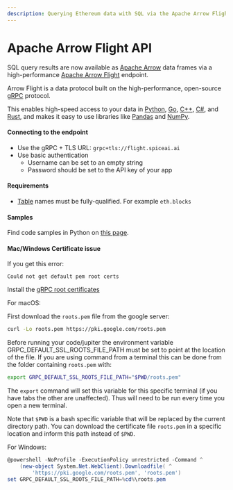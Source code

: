 ```yaml
---
description: Querying Ethereum data with SQL via the Apache Arrow Flight API
---
```


# Apache Arrow Flight API



SQL query results are now available as [Apache Arrow](https://arrow.apache.org) data frames via a high-performance [Apache Arrow Flight](https://arrow.apache.org/docs/format/Flight.html) endpoint.

Arrow Flight is a data protocol built on the high-performance, open-source [gRPC](https://grpc.io) protocol.&#x20;

This enables high-speed access to your data in [Python](https://arrow.apache.org/docs/python/index.html), [Go](https://pkg.go.dev/github.com/apache/arrow/go/v8), [C++](https://arrow.apache.org/docs/cpp/index.html), [C#](https://github.com/apache/arrow/blob/master/csharp/README.md), and [Rust](https://docs.rs/arrow-flight/latest/arrow\_flight/), and makes it easy to use libraries like [Pandas](https://arrow.apache.org/docs/python/pandas.html) and [NumPy](https://arrow.apache.org/docs/python/numpy.html?highlight=numpy#).

#### Connecting to the endpoint

* Use the gRPC + TLS URL: `grpc+tls://flight.spiceai.ai`
* Use basic authentication
  * Username can be set to an empty string
  * Password should be set to the API key of your app

#### Requirements

* [Table](broken-reference) names must be fully-qualified. For example `eth.blocks`

#### Samples

Find code samples in Python on [this page](broken-reference).

#### Mac/Windows Certificate issue

If you get this error:

`Could not get default pem root certs`

Install the [gRPC root certificates](https://github.com/googleapis/google-cloud-cpp/blob/main/google/cloud/bigtable/examples/README.md#configure-environment)

For macOS:

First download the `roots.pem` file from the google server:

```bash
curl -Lo roots.pem https://pki.google.com/roots.pem 
```

Before running your code/jupiter the environment variable GRPC\_DEFAULT\_SSL\_ROOTS\_FILE\_PATH must be set to point at the location of the file. If you are using command from a terminal this can be done from the folder containing `roots.pem` with:

```bash
export GRPC_DEFAULT_SSL_ROOTS_FILE_PATH="$PWD/roots.pem"
```

The `export` command will set this variable for this specific terminal (if you have tabs the other are unaffected). Thus will need to be run every time you open a new terminal.

Note that `$PWD` is a bash specific variable that will be replaced by the current directory path. You can download the certificate file `roots.pem` in a specific location and inform this path instead of `$PWD`.

For Windows:

```powershell
@powershell -NoProfile -ExecutionPolicy unrestricted -Command ^
    (new-object System.Net.WebClient).Downloadfile( ^
        'https://pki.google.com/roots.pem', 'roots.pem')
set GRPC_DEFAULT_SSL_ROOTS_FILE_PATH=%cd%\roots.pem
```

